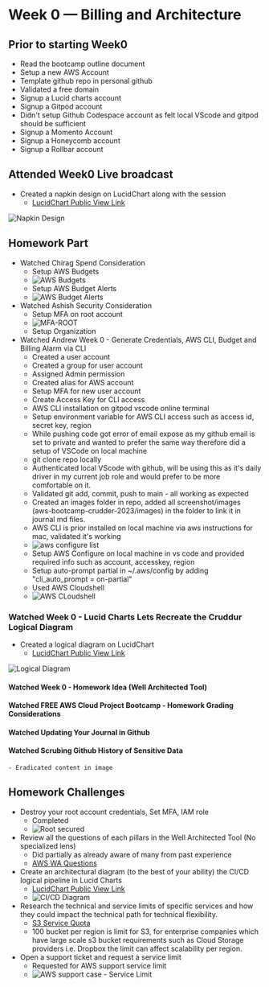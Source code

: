 # Week 0 — Billing and Architecture

## Prior to starting Week0
- Read the bootcamp outline document
- Setup a new AWS Account
- Template github repo in personal github
- Validated a free domain
- Signup a Lucid charts account
- Signup a Gitpod account
- Didn't setup Github Codespace account as felt local VScode and gitpod should be sufficient
- Signup a Momento Account
- Signup a Honeycomb account
- Signup a Rollbar account

## Attended Week0 Live broadcast
- Created a napkin design on LucidChart along with the session
    - [LucidChart Public View Link](https://lucid.app/lucidchart/59c3ab65-d80b-4c9a-9265-6b0fcb638e8d/edit?viewport_loc=-310%2C-305%2C2264%2C1272%2C0_0&invitationId=inv_c1430647-594e-472a-b495-85048a89cf3d)

![Napkin Design](../images/Cruddur%20-%20Conceptual%20Diagram%20-%20Conceptional%20Diagram_Design.png)

## Homework Part
- Watched Chirag Spend Consideration
    - Setup AWS Budgets
    - ![AWS Budgets](../images/AWS%20Budgets.png)
    - Setup AWS Budget Alerts
    - ![AWS Budget Alerts](../images/Budget-Alerts.png)
- Watched Ashish Security Consideration
    - Setup MFA on root account
    - ![MFA-ROOT](../images/root-secured.png)
    - Setup Organization
- Watched Andrew Week 0 - Generate Credentials, AWS CLI, Budget and Billing Alarm via CLI
    - Created a user account
    - Created a group for user account
    - Assigned Admin permission
    - Created alias for AWS account
    - Setup MFA for new user account
    - Create Access Key for CLI access
    - AWS CLI installation on gitpod vscode online terminal
    - Setup environment variable for AWS CLI access such as access id, secret key, region
    - While pushing code got error of email expose as my github email is set to private and wanted to prefer the same way therefore did a setup of VSCode on local machine
    - git clone repo locally
    - Authenticated local VScode with github, will be using this as it's daily driver in my current job role and would prefer to be more comfortable on it.
    - Validated git add, commit, push to main - all working as expected
    - Created an images folder in repo, added all screenshot/images (aws-bootcamp-crudder-2023/images) in the folder to link it in journal md files.
    - AWS CLI is prior installed on local machine via aws instructions for mac, validated it's working
    - ![aws configure list](../images/aws%20configure%20list.png)
    - Setup AWS Configure on local machine in vs code and provided required info such as account, accesskey, region
    - Setup auto-prompt partial in ~/.aws/config by adding "cli_auto_prompt = on-partial"
    - Used AWS Cloudshell
    - ![AWS CLoudshell](../images/aws-cloud-shell.png)

### Watched Week 0 - Lucid Charts Lets Recreate the Cruddur Logical Diagram
- Created a logical diagram on LucidChart
    - [LucidChart Public View Link](https://lucid.app/lucidchart/59c3ab65-d80b-4c9a-9265-6b0fcb638e8d/edit?viewport_loc=-100%2C261%2C2264%2C1196%2CMxKxoGtxBBi0&invitationId=inv_c1430647-594e-472a-b495-85048a89cf3d)

![Logical Diagram](../images/Cruddur%20-%20Conceptual%20Diagram%20-%20Logical%20Architectual%20Diagram.png)

#### Watched Week 0 - Homework Idea (Well Architected Tool)
#### Watched FREE AWS Cloud Project Bootcamp - Homework Grading Considerations
#### Watched Updating Your Journal in Github
#### Watched Scrubing Github History of Sensitive Data
    - Eradicated content in image


## Homework Challenges
- Destroy your root account credentials, Set MFA, IAM role
    - Completed
    - ![Root secured](../images/root-secured.png)
- Review all the questions of each pillars in the Well Architected Tool (No specialized lens)
    - Did partially as already aware of many from past experience
    - [AWS WA Questions](https://docs.aws.amazon.com/wellarchitected/latest/framework/sec-02.html)
- Create an architectural diagram (to the best of your ability) the CI/CD logical pipeline in Lucid Charts
    - [LucidChart Public View Link](https://lucid.app/lucidchart/59c3ab65-d80b-4c9a-9265-6b0fcb638e8d/edit?viewport_loc=-11%2C-11%2C2264%2C1272%2CJffzE39adRwv&invitationId=inv_c1430647-594e-472a-b495-85048a89cf3d)
    - ![CI/CD Diagram](../images/Attempted%20CI:CD%20Diagram.png)
- Research the technical and service limits of specific services and how they could impact the technical path for technical flexibility. 
    - [S3 Service Quota](https://docs.aws.amazon.com/general/latest/gr/s3.html)
    - 100 bucket per region is limit for S3, for enterprise companies which have large scale s3 bucket requirements such as Cloud Storage providers i.e. Dropbox the limit can affect scalability per region.
- Open a support ticket and request a service limit
    - Requested for AWS support service limit
    - ![AWS support case - Service Limit](../images/AWS%20Service%20Limit%20Increase%20Request.png)


